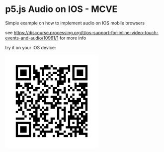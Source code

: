 # p5.js Audio on IOS - MCVE
Simple example on how to implement audio on IOS mobile browsers

see https://discourse.processing.org/t/ios-support-for-inline-video-touch-events-and-audio/10961/1 for more info

try it on your IOS device:

![qr_code](assets/qr.png)

